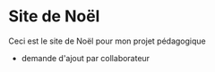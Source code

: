 # Site de Noël

Ceci est le site de Noël pour mon projet pédagogique
- demande d'ajout par collaborateur